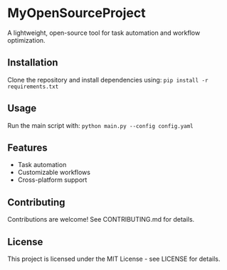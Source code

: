 # MyOpenSourceProject
A lightweight, open-source tool for task automation and workflow optimization.
## Installation
Clone the repository and install dependencies using: `pip install -r requirements.txt`
## Usage
Run the main script with: `python main.py --config config.yaml`
## Features
- Task automation
- Customizable workflows
- Cross-platform support
## Contributing
Contributions are welcome! See CONTRIBUTING.md for details.
## License
This project is licensed under the MIT License - see LICENSE for details.
